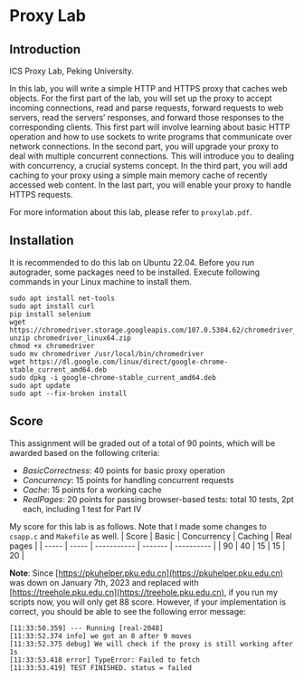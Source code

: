 # Proxy Lab

## Introduction

ICS Proxy Lab, Peking University.

In this lab, you will write a simple HTTP and HTTPS proxy that caches web objects. For the first part of the lab, you will set up the proxy to accept incoming connections, read and parse requests, forward requests to web servers, read the servers’ responses, and forward those responses to the corresponding clients. This first part will involve learning about basic HTTP operation and how to use sockets to write programs that communicate over network connections. In the second part, you will upgrade your proxy to deal with multiple concurrent connections. This will introduce you to dealing with concurrency, a crucial systems concept. In the third part, you will add caching to your proxy using a simple main memory cache of recently accessed web content. In the last part, you will enable your proxy to handle HTTPS requests.

For more information about this lab, please refer to ```proxylab.pdf```.

## Installation

It is recommended to do this lab on Ubuntu 22.04. Before you run autograder, some packages need to be installed. Execute following commands in your Linux machine to install them.
```
sudo apt install net-tools
sudo apt install curl
pip install selenium
wget https://chromedriver.storage.googleapis.com/107.0.5304.62/chromedriver_linux64.zip
unzip chromedriver_linux64.zip
chmod +x chromedriver
sudo mv chromedriver /usr/local/bin/chromedriver
wget https://dl.google.com/linux/direct/google-chrome-stable_current_amd64.deb
sudo dpkg -i google-chrome-stable_current_amd64.deb
sudo apt update
sudo apt --fix-broken install
```

## Score

This assignment will be graded out of a total of 90 points, which will be awarded based on the following criteria:
- *BasicCorrectness*: 40 points for basic proxy operation
- *Concurrency*: 15 points for handling concurrent requests
- *Cache*: 15 points for a working cache
- *RealPages*: 20 points for passing browser-based tests: total 10 tests, 2pt each, including 1 test for Part IV

My score for this lab is as follows. Note that I made some changes to ```csapp.c``` and ```Makefile``` as well.
| Score | Basic | Concurrency | Caching | Real pages |
| ----- | ----- | ----------- | ------- | ---------- |
| 90    | 40    | 15          | 15      | 20         |

**Note**: Since [https://pkuhelper.pku.edu.cn](https://pkuhelper.pku.edu.cn) was down on January 7th, 2023 and replaced with [https://treehole.pku.edu.cn](https://treehole.pku.edu.cn), if you run my scripts now, you will only get 88 score. However, if your implementation is correct, you should be able to see the following error message:
```
[11:33:50.359] --- Running [real-2048]
[11:33:52.374 info] we got an 8 after 9 moves
[11:33:52.375 debug] We will check if the proxy is still working after 1s
[11:33:53.418 error] TypeError: Failed to fetch
[11:33:53.419] TEST FINISHED. status = failed
```
